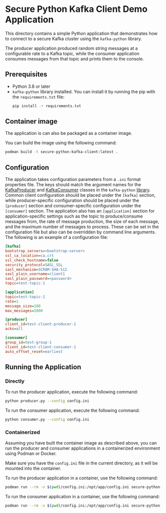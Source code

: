 # Secure Python Kafka Client Demo Application

This directory contains a simple Python application that demonstrates how to connect to a secure Kafka cluster using the `kafka-python` library. 

The producer application produced random string messages at a configurable rate to a Kafka topic, while the consumer application consumes messages from that topic and prints them to the console.

## Prerequisites

- Python 3.8 or later
- `kafka-python` library installed. You can install it by running the pip with the `requirements.txt` file:
  ```bash
  pip install -r requirements.txt
  ```

## Container image

The application is can also be packaged as a container image. 

You can build the image using the following command:
```bash
podman build -t secure-python-kafka-client:latest .
```

## Configuration

The application takes configuration parameters from a `.ini` format properties file. 
The keys should match the argument names for the [KafkaProducer](https://kafka-python.readthedocs.io/en/master/apidoc/KafkaProducer.html) and [KafkaConsumer](https://kafka-python.readthedocs.io/en/master/apidoc/KafkaConsumer.html) classes in the `kafka-python` [library](https://kafka-python.readthedocs.io/en/master/index.html).
Common client configuration should be placed under the `[kafka]` section, while producer-specific configuration should be placed under the `[producer]` section and consumer-specific configuration under the `[consumer]` section.
The application also has an `[application]` section for application-specific settings such as the topic to produce/consume messages from, the rate of message production, the size of each message, and the maximum number of messages to process.
These can be set in the configuration file but also can be overridden by command line arguments.
The following is an example of a configuration file:

```ini
[kafka]
bootstrap_servers=<bootstrap-server>
ssl_ca_location=ca.crt
ssl_check_hostname=false
security_protocol=SASL_SSL
sasl_mechanism=SCRAM-SHA-512
sasl_plain_username=client1
sasl_plain_password=<password>
topic=test-topic-1

[application]
topic=test-topic-1
rate=1
message_size=100
max_messages=1000

[producer]
client_id=test-client-producer-1
acks=all

[consumer]
group_id=test-group-1
client_id=test-client-consumer-1
auto_offset_reset=earliest
```

## Running the Application

### Directly

To run the producer application, execute the following command:
```bash
python producer.py --config config.ini
```

To run the consumer application, execute the following command:

```bash
python consumer.py --config config.ini
```

### Containerized

Assuming you have built the container image as described above, you can run the producer and consumer applications in a containerized environment using Podman or Docker.

Make sure you have the `config.ini` file in the current directory, as it will be mounted into the container.

To run the producer application in a container, use the following command:
```bash
podman run --rm -v $(pwd)/config.ini:/opt/app/config.ini secure-python-kafka-client:latest producer --config config.ini
```

To run the consumer application in a container, use the following command:
```bash
podman run --rm -v $(pwd)/config.ini:/opt/app/config.ini secure-python-kafka-client:latest consumer --config config.ini
```
